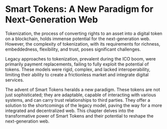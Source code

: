 # Smart Tokens: A New Paradigm for Next-Generation Web

Tokenization, the process of converting rights to an asset into a digital token on a blockchain, holds immense potential for the next-generation web. However, the complexity of tokenization, with its requirements for richness, embeddedness, flexibility, and trust, poses significant challenges. 

Legacy approaches to tokenization, prevalent during the ICO boom, were primarily payment replacements, failing to fully exploit the potential of tokens. These models were rigid, complex, and lacked interoperability, limiting their ability to create a frictionless market and integrate digital services. 

The advent of Smart Tokens heralds a new paradigm. These tokens are not just sophisticated; they are adaptable, capable of interacting with various systems, and can carry trust relationships to third parties. They offer a solution to the shortcomings of the legacy model, paving the way for a more integrated and decentralized web. This chapter delves into the transformative power of Smart Tokens and their potential to reshape the next-generation web.
